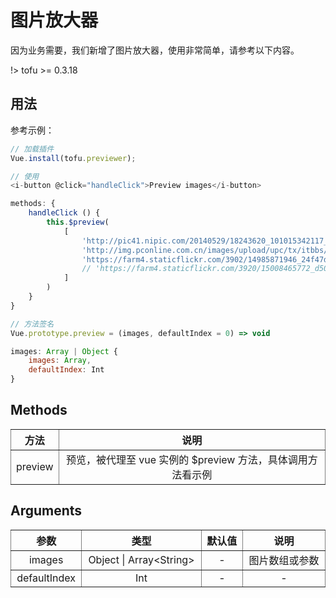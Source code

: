 # 图片放大器

因为业务需要，我们新增了图片放大器，使用非常简单，请参考以下内容。

!> tofu >= 0.3.18

## 用法

参考示例：

~~~javascript
// 加载插件
Vue.install(tofu.previewer);

// 使用
<i-button @click="handleClick">Preview images</i-button>

methods: {
    handleClick () {
        this.$preview(
            [
                'http://pic41.nipic.com/20140529/18243620_101015342117_2.gif#1',
                'http://img.pconline.com.cn/images/upload/upc/tx/itbbs/1312/01/c4/29178321_1385862629022_mthumb.jpg#1',
                'https://farm4.staticflickr.com/3902/14985871946_24f47d4b53_h.jpg',
                // 'https://farm4.staticflickr.com/3920/15008465772_d50c8f0531_h.jpg'
            ]
        )
    }
}

// 方法签名
Vue.prototype.preview = (images, defaultIndex = 0) => void

images: Array | Object {
    images: Array,
    defaultIndex: Int
}
~~~

## Methods

<table width="100%" cellspacing="0" cellpadding="0" border="1" style="border-collapse: collapse;display: table;text-align: center;">
	<thead>
		<tr>
			<th>方法</th>
			<th>说明</th>
		</tr>
	</thead>
	<tbody>
		<tr>
			<td>preview</td>
			<td>预览，被代理至 vue 实例的 $preview 方法，具体调用方法看示例</td>
		</tr>
	</tbody>
</table>

## Arguments

<table width="100%" cellspacing="0" cellpadding="0" border="1" style="border-collapse: collapse;display: table;text-align: center;">
	<thead>
		<tr>
			<th>参数</th>
			<th>类型</th>
            <th>默认值</th>
			<th>说明</th>
		</tr>
	</thead>
	<tbody>
		<tr>
			<td>images</td>
			<td>Object | Array&lt;String&gt;</td>
            <td>-</td>
			<td>图片数组或参数</td>
		</tr>
        <tr>
			<td>defaultIndex</td>
			<td>Int</td>
			<td>-</td>
			<td>-</td>
		</tr>
	</tbody>
</table>

